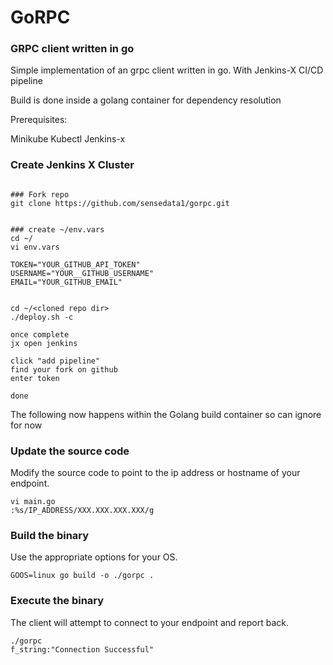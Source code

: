 # GoRPC

### GRPC client written in go

Simple implementation of an grpc client written in go.
With Jenkins-X CI/CD pipeline

Build is done inside a golang container for dependency resolution

Prerequisites:

Minikube
Kubectl
Jenkins-x

### Create Jenkins X Cluster
```

### Fork repo
git clone https://github.com/sensedata1/gorpc.git


### create ~/env.vars
cd ~/
vi env.vars

TOKEN="YOUR_GITHUB_API_TOKEN"
USERNAME="YOUR__GITHUB_USERNAME"
EMAIL="YOUR_GITHUB_EMAIL"


cd ~/<cloned repo dir>
./deploy.sh -c

once complete
jx open jenkins

click "add pipeline"
find your fork on github
enter token

done

```



The following now happens within the Golang build container so can ignore for now

### Update the source code

Modify the source code to point to the ip address or hostname of your endpoint. 
```
vi main.go
:%s/IP_ADDRESS/XXX.XXX.XXX.XXX/g
```

### Build the binary
Use the appropriate options for your OS.
```
GOOS=linux go build -o ./gorpc .
```

### Execute the binary
The client will attempt to connect to your endpoint and report back.
```
./gorpc 
f_string:"Connection Successful" 

```
